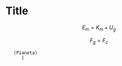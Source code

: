 # Title


$$
E_m=K_m+U_g
$$


$$
F_g=F_c
$$


    
       (Pianeta)
          (
<!--stackedit_data:
eyJoaXN0b3J5IjpbLTg2Mjc3NjUyMF19
-->